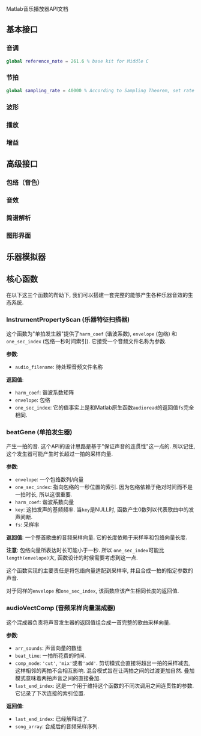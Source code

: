 Matlab音乐播放器API文档
## 基本接口
### 音调

```matlab
global reference_note = 261.6 % base kit for Middle C
```



### 节拍

```matlab
global sampling_rate = 40000 % According to Sampling Theorem, set rate with 2*20k
```



### 波形

### 播放
### 增益

## 高级接口

### 包络（音色）

### 音效

### 简谱解析

### 图形界面

## 乐器模拟器







## 核心函数

在以下这三个函数的帮助下, 我们可以搭建一套完整的能够产生各种乐器音效的生态系统.



### InstrumentPropertyScan (乐器特征扫描器)

这个函数为"单拍发生器"提供了`harm_coef` (谐波系数), `envelope` (包络) 和 `one_sec_index` (包络一秒时间索引). 它接受一个音频文件名称为参数.

**参数**:

- `audio_filename`: 待处理音频文件名称

**返回值**:

- `harm_coef`: 谐波系数矩阵
- `envelope`: 包络
- `one_sec_index`: 它的值事实上是和Matlab原生函数`audioread`的返回值`fs`完全相同.



### beatGene (单拍发生器)

产生一拍的音. 这个API的设计思路是基于"保证声音的连贯性"这一点的. 所以记住, 这个发生器可能产生时长超过一拍的采样向量.

**参数**:

- `envelope`: 一个包络数列/向量
- `one_sec_index`: 指向包络的一秒位置的索引. 因为包络依赖于绝对时间而不是一拍时长, 所以这很重要.
- `harm_coef`: 谐波系数向量
- `key`: 这拍发声的基频频率. 当`key`是NULL时, 函数产生0数列以代表歌曲中的发声间断.
- `fs`: 采样率

**返回值**: 一个整首歌曲的音频采样向量. 它的长度依赖于采样率和包络向量长度.

**注意**: 包络向量所表达时长可能小于一秒. 所以 `one_sec_index`可能比`length(envelope)`大, 函数设计的时候需要考虑到这一点.



这个函数实现的主要责任是将包络向量适配到采样率, 并且合成一拍的指定参数的声音.

对于同样的`envelope` 和`one_sec_index`, 该函数应该产生相同长度的返回值.



### audioVectComp (音频采样向量混成器)

这个混成器负责将声音发生器的返回值组合成一首完整的歌曲采样向量. 

**参数**:

- `arr_sounds`: 声音向量的数组
- `beat_time`: 一拍所花费的时间.
- `comp_mode`:  `'cut'`, `'mix'`或者`'add'`. 剪切模式会直接将超出一拍的采样减去, 这样相邻的两拍不会相互影响. 混合模式旨在让两拍之间的过渡更加自然. 叠加模式意味着两拍声音之间的直接叠加.
- `last_end_index`: 这是一个用于维持这个函数的不同次调用之间连贯性的参数. 它记录了下次连接的索引位置.

**返回值**: 

- `last_end_index`: 已经解释过了.
- `song_array`: 合成后的音频采样序列.

